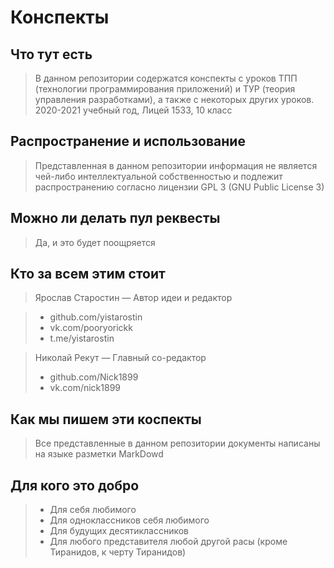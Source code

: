 # Конспекты

## Что тут есть

   > В данном репозитории содержатся конспекты с уроков ТПП (технологии программирования приложений) и ТУР (теория управления разработками), а также с некоторых других уроков. 2020-2021 учебный год, Лицей 1533, 10 класс

## Распространение и использование

  > Представленная в данном репозитории информация не является чей-либо интеллектуальной собственностью и подлежит распространению согласно лицензии GPL 3 (GNU Public License 3)

## Можно ли делать пул реквесты

  > Да, и это будет поощряется

## Кто за всем этим стоит

> Ярослав Старостин — Автор идеи и редактор

  > * github.com/yistarostin
  > * vk.com/pooryorickk
  > * t.me/yistarostin

> Николай Рекут — Главный со-редактор
> * github.com/Nick1899
> * vk.com/nick1899

## Как мы пишем эти коспекты

  > Все представленные в данном репозитории документы написаны на языке разметки MarkDowd

## Для кого это добро

  > * Для себя любимого
  > * Для одноклассников себя любимого
  > * Для будущих десятиклассников
  > * Для любого представителя любой другой расы (кроме Тиранидов, к черту Тиранидов)
